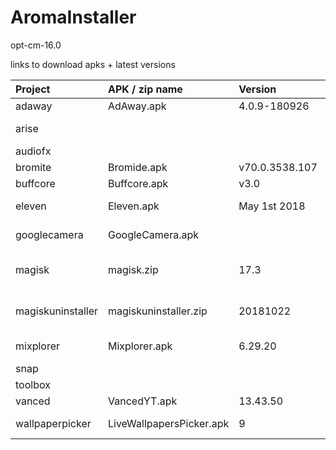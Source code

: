 # AromaInstaller

opt-cm-16.0


links to download apks + latest versions


| Project                 | APK / zip name              | Version               | Link
| :---------------------- | :-------------------------- | :-------------------- | :------------------------------------------------------------------------------------------------ |
| adaway                  | AdAway.apk                  | 4.0.9-180926          | https://androidfilehost.com/?w=files&flid=249276                                                  |
| arise                   |                             |                       | deprecated. change for a Viper4fx version?? latest dewitt??                                       |
| audiofx                 |                             |                       | not sure?? Do we still need to include? where from?                                               |
| bromite                 | Bromide.apk                 | v70.0.3538.107        | https://www.bromite.org/                                                                          |
| buffcore                | Buffcore.apk                | v3.0                  | urm                                                                                               |
| eleven                  | Eleven.apk                  | May 1st 2018          | https://androidfilehost.com/?fid=818070582850511218                                               |
| googlecamera            | GoogleCamera.apk            |                       | https://www.celsoazevedo.com/files/android/google-camera/                                         |
| magisk                  | magisk.zip                  | 17.3                  | https://forum.xda-developers.com/apps/magisk/official-magisk-v7-universal-systemless-t3473445     |
| magiskuninstaller       | magiskuninstaller.zip       | 20181022              | https://forum.xda-developers.com/apps/magisk/official-magisk-v7-universal-systemless-t3473445     |
| mixplorer               | Mixplorer.apk               | 6.29.20               | https://www.apkmirror.com/apk/pishrodevs/mixplorer-hootanparsa/                                   |
| snap                    |                             |                       | not sure?                                                                                         |
| toolbox                 |                             |                       | not sure?                                                                                         |
| vanced                  | VancedYT.apk                | 13.43.50              | https://vanced.app/APKs?type=ROOT                                                                 |
| wallpaperpicker         | LiveWallpapersPicker.apk    | 9                     | https://www.apkmirror.com/apk/google-inc/live-wallpaper-picker/                                   |

